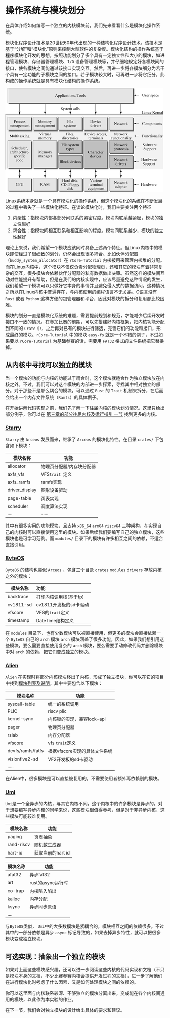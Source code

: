 # 操作系统与模块划分

在具体介绍如何编写一个独立的内核模块前，我们先来看看什么是模块化操作系统。

模块化程序设计技术是20世纪60年代出现的一种结构化程序设计技术。该技术是基于“分解”和“模块化”原则来控制大型软件的复杂度。模块化结构的操作系统基于程序模块化开发的思想，按照功能划分了多个具有一定独立性和大小的模块，如进程管理模块、存储器管理模块、`I/O` 设备管理模块等，并仔细地规定好各模块间的接口，使各模块之间能通过该接口实现交互。然后，再进一步将各模块细分为若干个具有一定功能的子模块之间的接口。若子模块较大时，可再进一步将它细分，此构成的操作系统就是具有模块化结构的操作系统。

![arc2](./pics/arc2.gif)

Linux系统本身就是一个具有模块化的操作系统，但这个模块化的系统在不断发展的过程中丢失了一些模块化特征。在谈论模块化时，我们主要关注两个特征

1. 内聚性：指模块内部各部分间联系的紧密程度。模块内联系越紧密，模块的独立性越好
2. 耦合性：指模块间相互联系和相互影响的程度。模块间联系越少，模块的独立性越好

理论上来说，我们希望一个模块应该同时具备上述两个特征。但Linux内核中的模块即使经过了很细致的划分，仍然会出现很多耦合。比如伙伴分配器（`buddy_system_allocator`）在 `rCore-Tutorial` 内核被用来管理内核堆的分配。而在Linux内核中，这个模块不仅仅负责分配物理页，还和其它的模块有着非常复杂的交互，很多模块会依赖伙伴分配器的私有数据做出决策。虽然这样的模块间互动对性能提升有帮助，但是在我们的内核实现中，应该尽量避免这种情况的发生，我们希望一个模块可以只做好它本身的事情并且避免侵入式的数据访问。这种情况之所以在Linux内核中普遍存在，与内核使用的编程语言不无关系。C语言没有 `Rust` 或者 `Python` 这样方便的包管理器和平台，因此对模块的拆分和复用都比较困难。

模块的划分一直是模块化系统的难题，需要提前规划和规范，才能减少后续开发时接口不一致的情况。在参加比赛的前期，可以先搭建好内核框架，把内核功能分配到不同的 `Crate` 中，之后再对已有的模块进行筛选，完善它们的功能和接口，形成最终的模块。`rCore-Tutorial` 中的模块 `easy-fs` 就是一个不错的例子，不过如果要以 `rCore-Tutorial` 为基础参赛的话，需要用 `FAT32` 格式的文件系统把它替换掉。

## 从内核中寻找可以独立的模块

当一个模块的功能与内核的功能过于耦合时，这个模块就适合作为独立模块放在内核之外。不过，我们可以对这个模块的内部进一步探索，寻找其中相对独立的部分。对于那些不是那么耦合的模块，可以通过 `Rust` 的 `Trait` 机制来拆分，在后面会给出一个内存文件系统（`Ramfs`）的具体例子。

在开始讲解代码实现之前，我们先了解一下往届内核的模块划分情况。这里只给出部分例子，你可以在 [第三章的部分往届内核及运行指引
一节](../lab3/before.md) 找到更多的内核。

### [Starry](https://github.com/Azure-stars/Starry)

`Starry` 由 `Arceos` 发展而来，继承了 `Arceos` 的模块化特性。在目录 `crates/` 下包含如下模块：

| 模块名称           | 功能            |
| -------------- | ------------- |
| allocator      | 物理页分配器/内存块分配器 |
| axfs_vfs       | VFS`trait `定义 |
| axfs_ramfs     | ramfs实现       |
| driver_display | 图形设备驱动        |
| page-table     | 页表实现          |
| scheduler      | 调度算法实现        |
| ....           | ......        |

其中有很多实用的功能模块，且支持 `x86_64` `arm64` `riscv64` 三种架构，在实现自己的内核时可以直接使用这里的模块。如果后续我们要编写自己的独立模块，这些模块也是可学习范例。而 `modules/` 目录下的模块有许多相互之间的依赖，不适合直接引用。

### [ByteOS](https://github.com/yfblock/ByteOS)

`ByteOS` 的结构也类似 `Arceos` ，包含三个目录 `crates` `modules` `drivers` 存放内核之外的模块：

| 模块名称      | 功能              |
| --------- |:--------------- |
| backtrace | 打印内核调用栈(基于fp)   |
| cv1811-sd | cv1811开发板的sd卡驱动 |
| vfscore   | VFS的`trait`定义   |
| timestamp | DateTime结构定义    |

在 `modules` 目录下，也有少数模块可以被直接使用，但更多的模块会直接依赖一个 `ByteOS` 自己的 `arch` 模块 `arch` 模块涵盖了很多功能，因此，如果我们想引用这些模块，要么需要直接使用复杂的 `arch` 模块，要么需要手动修改代码并删除模块中对 `arch` 的依赖，把它们变成独立的模块。

### [Alien](https://github.com/Godones/Alien)

`Alien` 在实现时将部分内核模块移出了内核，形成了独立模块，你可以在它的项目中找到[模块列表及说明](https://github.com/kern-crates/docs/blob/main/docs/alien.md)。其中主要包含以下模块：

| 模块名称              | 功能                 |
| ----------------- | ------------------ |
| syscall-table     | 统一的系统调用            |
| PLIC              | riscv plic         |
| kernel-sync       | 内核锁的实现，兼容lock-api  |
| pager             | 物理页分配器             |
| rslab             | 内存分配器              |
| vfscore           | vfs `trait`定义      |
| devfs/ramfs/fatfs | 根据vfscore实现的具体文件系统 |
| visionfive2-sd    | VF2开发板的sd卡驱动       |
| .....             |                    |

在Alien中，很多模块是可以直接被复用的，不需要使用者额外再依赖别的模块。

### [Umi](https://github.com/js2xxx/umi/)

`Umi`是一个全异步的内核，与其它内核不同，这个内核中的许多模块是异步的。对于想要编写异步内核的同学来说，这些模块很值得参考，但是对于非异步内核，这些模块可能较难复用。

| 模块名称       | 功能           |
| ---------- | ------------ |
| paging     | 页表抽象         |
| rand-riscv | 随机数生成器       |
| hart-id    | 获取当前的hart id |

| 模块名称    | 功能            |
| ------- | ------------- |
| afat32  | 异步fat32       |
| art     | rust的async运行时 |
| co-trap | 内核陷入陷出        |
| kalloc  | 内存分配          |
| ksync   | 异步同步原语        |
| ....    |               |

与`ByteOS`类似， `Umi`中的大多数模块是紧耦合的，模块相互之间的依赖很多。不过其中的一部分依赖是异步 `async` 标记导致的，如果去掉异步特性，就可以把很多模块变成独立模块。

## 可选实现：抽象出一个独立的模块

如果对上面这些模块感兴趣，还可以进一步阅读这些内核的代码实现和文档（不只是模块本身的文档，不少比赛参赛内核会提供开发过程的文档），进一步了解他们在进行模块化时考虑了什么因素，又是如何处理模块之间的依赖的。

你可以这里面与内核联系较深、不够独立的模块分离出来，变成能在各个内核间通用的模块，以此作为本实验的作业。

在下一节，我们会对独立模块的设计给出具体的要求和建议。